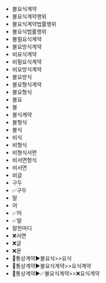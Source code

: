 - 불요식계약
- 불요식계약행위
- 불요식계약법률행위
- 불요식법률행위
- 불필요식계약
- 불요방식계약
- 비요식계약
- 비필요식계약
- 비요방식계약
- 불요방식
- 불요형식계약
- 불요형식
- 불요
- 불
- 불식계약
- 불형식
- 불식
- 비식
- 비형식
- 비형식서면
- 비서면형식
- 비서면
- 비글
- 구두
- ✅구두
- 말
- 어
- ✅어
- ✅말
- 말한마디
- ❌서면
- ❌글
- ❌문
- 📌통상계약▶️불요식>>요식
- 📌통상계약▶️불요식계약>>요식계약
- 📌통상계약▶️✅불요식계약>>❌요식계약